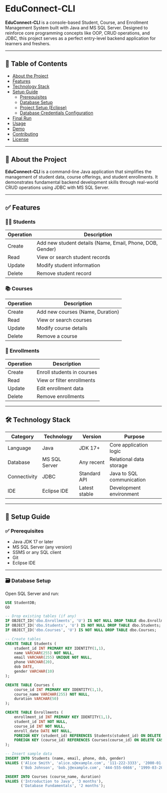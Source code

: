 # EduConnect-CLI

**EduConnect-CLI** is a console-based Student, Course, and Enrollment Management System built with Java and MS SQL Server. Designed to reinforce core programming concepts like OOP, CRUD operations, and JDBC, this project serves as a perfect entry-level backend application for learners and freshers.

---

## 📑 Table of Contents

- [About the Project](#about-the-project)
- [Features](#features)
- [Technology Stack](#technology-stack)
- [Setup Guide](#setup-guide)
  - [Prerequisites](#prerequisites)
  - [Database Setup](#database-setup)
  - [Project Setup (Eclipse)](#project-setup-eclipse)
  - [Database Credentials Configuration](#database-credentials-configuration)
- [Final Run](#final-run)
- [Usage](#usage)
- [Demo](#demo)
- [Contributing](#contributing)
- [License](#license)

---

## 📘 About the Project

**EduConnect-CLI** is a command-line Java application that simplifies the management of student data, course offerings, and student enrollments. It demonstrates fundamental backend development skills through real-world CRUD operations using JDBC with MS SQL Server.

---

## ✅ Features

### 👨‍🎓 Students

| Operation | Description |
|----------|-------------|
| Create   | Add new student details (Name, Email, Phone, DOB, Gender) |
| Read     | View or search student records |
| Update   | Modify student information |
| Delete   | Remove student record |

### 📚 Courses

| Operation | Description |
|----------|-------------|
| Create   | Add new courses (Name, Duration) |
| Read     | View or search courses |
| Update   | Modify course details |
| Delete   | Remove a course |

### 📝 Enrollments

| Operation | Description |
|----------|-------------|
| Create   | Enroll students in courses |
| Read     | View or filter enrollments |
| Update   | Edit enrollment data |
| Delete   | Remove enrollments |

---

## 🛠️ Technology Stack

| Category    | Technology       | Version        | Purpose                       |
|-------------|------------------|----------------|-------------------------------|
| Language    | Java             | JDK 17+        | Core application logic        |
| Database    | MS SQL Server    | Any recent     | Relational data storage       |
| Connectivity| JDBC             | Standard API   | Java to SQL communication     |
| IDE         | Eclipse IDE      | Latest stable  | Development environment       |

---

## 🚀 Setup Guide

### ✅ Prerequisites

- Java JDK 17 or later
- MS SQL Server (any version)
- SSMS or any SQL client
- Git
- Eclipse IDE

---

### 🗃️ Database Setup

Open SQL Server and run:

```sql
USE StudentDB;
GO

-- Drop existing tables (if any)
IF OBJECT_ID('dbo.Enrollments', 'U') IS NOT NULL DROP TABLE dbo.Enrollments;
IF OBJECT_ID('dbo.Students', 'U') IS NOT NULL DROP TABLE dbo.Students;
IF OBJECT_ID('dbo.Courses', 'U') IS NOT NULL DROP TABLE dbo.Courses;

-- Create tables
CREATE TABLE Students (
    student_id INT PRIMARY KEY IDENTITY(1,1),
    name VARCHAR(255) NOT NULL,
    email VARCHAR(255) UNIQUE NOT NULL,
    phone VARCHAR(20),
    dob DATE,
    gender VARCHAR(10)
);

CREATE TABLE Courses (
    course_id INT PRIMARY KEY IDENTITY(1,1),
    course_name VARCHAR(255) NOT NULL,
    duration VARCHAR(50)
);

CREATE TABLE Enrollments (
    enrollment_id INT PRIMARY KEY IDENTITY(1,1),
    student_id INT NOT NULL,
    course_id INT NOT NULL,
    enroll_date DATE NOT NULL,
    FOREIGN KEY (student_id) REFERENCES Students(student_id) ON DELETE CASCADE,
    FOREIGN KEY (course_id) REFERENCES Courses(course_id) ON DELETE CASCADE
);

-- Insert sample data
INSERT INTO Students (name, email, phone, dob, gender)
VALUES ('Alice Smith', 'alice.s@example.com', '111-222-3333', '2000-01-15', 'Female'),
       ('Bob Johnson', 'bob.j@example.com', '444-555-6666', '1999-03-20', 'Male');

INSERT INTO Courses (course_name, duration)
VALUES ('Introduction to Java', '3 months'),
       ('Database Fundamentals', '2 months');
